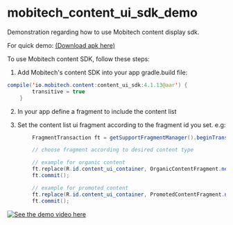 # mobitech_content_ui_sdk_demo
Demonstration regarding how to use Mobitech content display sdk.


For quick demo: [(Download apk here)](https://www.dropbox.com/s/c2qn9lxbkdovw6s/content_ui_demo-release.apk?dl=1)


To use Mobitech content SDK, follow these steps:

1. Add Mobitech's content SDK into your app gradle.build file:
```java
compile('io.mobitech.content:content_ui_sdk:4.1.13@aar') {
        transitive = true
    }
```

2. In your app define a fragment to include the content list

3. Set the content list ui fragment according to the fragment id you set.
e.g:
```java
        FragmentTransaction ft = getSupportFragmentManager().beginTransaction();

        // choose fragment according to desired content type

        // example for organic content
        ft.replace(R.id.content_ui_container, OrganicContentFragment.newInstance(), OrganicContentFragment.TAG);
        ft.commit();

        // example for promoted content
        ft.replace(R.id.content_ui_container, PromotedContentFragment.newInstance(), PromotedContentFragment.TAG);
        ft.commit();
```


[![See the demo video here](https://i.ytimg.com/vi/cON5zcx_FCc/default.jpg?v=57da500d&sqp=CNCg6b4F&rs=AOn4CLCv06oDjftA7bH-tkStiG-a4_R2rQ)](https://youtu.be/rAqc3EF3G8U)
